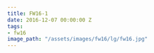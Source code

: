 ```yaml
---
title: FW16-1
date: 2016-12-07 00:00:00 Z
tags:
- fw16
image_path: "/assets/images/fw16/lg/fw16.jpg"
---
```


